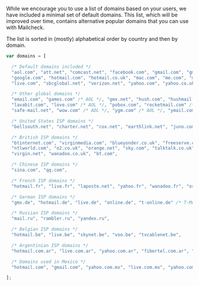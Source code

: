 While we encourage you to use a list of domains based on your users, we have included a minimal set of default domains. This list, which will be improved over time, contains alternative popular domains that you can use with Mailcheck.

The list is sorted in (mostly) alphabetical order by country and then by domain.

```javascript
var domains = [

  /* Default domains included */
  "aol.com", "att.net", "comcast.net", "facebook.com", "gmail.com", "gmx.com", "googlemail.com",
  "google.com", "hotmail.com", "hotmail.co.uk", "mac.com", "me.com", "mail.com", "msn.com",
  "live.com", "sbcglobal.net", "verizon.net", "yahoo.com", "yahoo.co.uk",

  /* Other global domains */
  "email.com", "games.com" /* AOL */, "gmx.net", "hush.com", "hushmail.com", "inbox.com",
  "lavabit.com", "love.com" /* AOL */, "pobox.com", "rocketmail.com" /* Yahoo */,
  "safe-mail.net", "wow.com" /* AOL */, "ygm.com" /* AOL */, "ymail.com" /* Yahoo */, "zoho.com",

  /* United States ISP domains */
  "bellsouth.net", "charter.net", "cox.net", "earthlink.net", "juno.com",

  /* British ISP domains */
  "btinternet.com", "virginmedia.com", "blueyonder.co.uk", "freeserve.co.uk", "live.co.uk",
  "ntlworld.com", "o2.co.uk", "orange.net", "sky.com", "talktalk.co.uk", "tiscali.co.uk",
  "virgin.net", "wanadoo.co.uk", "bt.com",

  /* Chinese ISP domains */
  "sina.com", "qq.com",

  /* French ISP domains */
  "hotmail.fr", "live.fr", "laposte.net", "yahoo.fr", "wanadoo.fr", "orange.fr", "gmx.fr", "sfr.fr", "neuf.fr", "free.fr",

  /* German ISP domains */
  "gmx.de", "hotmail.de", "live.de", "online.de", "t-online.de" /* T-Mobile */, "web.de", "yahoo.de",

  /* Russian ISP domains */
  "mail.ru", "rambler.ru", "yandex.ru",

  /* Belgian ISP domains */
  "hotmail.be", "live.be", "skynet.be", "voo.be", "tvcablenet.be",

  /* Argentinian ISP domains */
  "hotmail.com.ar", "live.com.ar", "yahoo.com.ar", "fibertel.com.ar", "speedy.com.ar", "arnet.com.ar",

  /* Domains used in Mexico */
  "hotmail.com", "gmail.com", "yahoo.com.mx", "live.com.mx", "yahoo.com", "hotmail.es", "live.com", "hotmail.com.mx", "prodigy.net.mx", "msn.com"

];
```